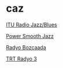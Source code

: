 # caz

[ITU Radio Jazz/Blues](http://160.75.86.29:8088/stream/3/)

[Power Smooth Jazz](https://listen.powerapp.com.tr/powersmoothjazz/abr/playlist.m3u8)

[Radyo Bozcaada](http://radyobozcaada.canliyayinda.com:4000/)

[TRT Radyo 3](https://nmicenotrt.mediatriple.net/trt_3.aac)

